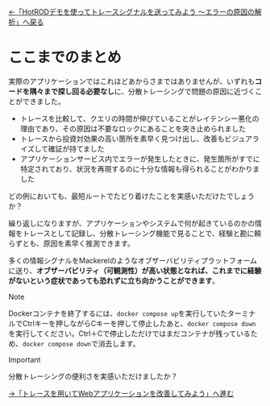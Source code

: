 [←「HotRODデモを使ってトレースシグナルを送ってみよう 〜エラーの原因の解析」へ戻る](../09-hotrod5/README.md)

# ここまでのまとめ

実際のアプリケーションではこれほどあからさまではありませんが、いずれも**コードを隅々まで探し回る必要なし**に、分散トレーシングで問題の原因に近づくことができました。

- トレースを比較して、クエリの時間が伸びていることがレイテンシー悪化の理由であり、その原因は不要なロックにあることを突き止められました
- トレースから投資対効果の高い箇所を素早く見つけ出し、改善もビジュアライズして確証が持てました
- アプリケーションサービス内でエラーが発生したときに、発生箇所がすでに特定されており、状況を再現するのに十分な情報も得られることがわかりました

どの例においても、最短ルートでたどり着けたことを実感いただけたでしょうか？

繰り返しになりますが、アプリケーションやシステムで何が起きているのかの情報をトレースとして記録し、分散トレーシング機能で見ることで、経験と勘に頼らずとも、原因を素早く推測できます。

多くの情報シグナルをMackerelのようなオブザーバビリティプラットフォームに送り、**オブザーバビリティ（可観測性）が高い状態となれば、これまでに経験がないという症状であっても恐れずに立ち向かうことができます**。

> [!NOTE]
> Dockerコンテナを終了するには、`docker compose up`を実行していたターミナルでCtrlキーを押しながらCキーを押して停止したあと、`docker compose down`を実行してください。Ctrl＋Cで停止しただけではまだコンテナが残っているため、`docker compose down`で消去します。

> [!IMPORTANT]
> 分散トレーシングの便利さを実感いただけましたか？

[→「トレースを用いてWebアプリケーションを改善してみよう」へ進む](../11-handson-intro/README.md)

